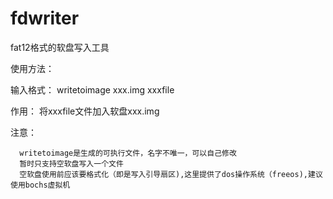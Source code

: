# fdwriter
fat12格式的软盘写入工具

使用方法：

输入格式：  writetoimage  xxx.img xxxfile  

作用： 将xxxfile文件加入软盘xxx.img 

注意：
      
      writetoimage是生成的可执行文件，名字不唯一，可以自己修改
      暂时只支持空软盘写入一个文件
      空软盘使用前应该要格式化（即是写入引导扇区),这里提供了dos操作系统（freeos),建议使用bochs虚拟机
